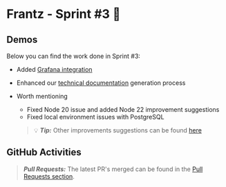 # Frantz - Sprint #3 🚀

## Demos
Below you can find the work done in Sprint #3:

- Added [Grafana integration](grafana.md)
- Enhanced our [technical documentation](techdocs.md) generation process
- Worth mentioning
  - Fixed Node 20 issue and added Node 22 improvement suggestions
  - Fixed local environment issues with PostgreSQL

  > 💡 **_Tip:_** Other improvements suggestions can be found [here](https://jira.dsb.dk/browse/IN-1407)



## GitHub Activities

> **_Pull Requests:_**
> The latest PR's merged can be found in the [Pull Requests section](https://github.com/DanskeStatsbaner/depo-dev-portal/pulls?q=is%3Apr+is%3Aclosed+author%3Axfrun109).
